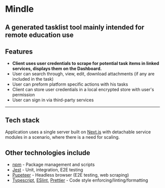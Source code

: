 # Mindle

## A generated tasklist tool mainly intended for remote education use

## Features

-   **Client uses user credentials to scrape for potential task items in linked services, displays them on the Dashboard.**
-   User can search through, view, edit, download attachments (if any are included in the task)
-   User can preform platform specific actions with his tasks
-   Client can store user credentials in a local encrypted store with user's permission
-   User can sign in via third-party services

---

## Tech stack

Application uses a single server built on [Next.js](https://nextjs.org/docs/getting-started) with detachable service modules in a scenario, where there is a need for scaling.

## Other technologies include

-   [npm](https://www.npmjs.com/) - Package management and scripts
-   [Jest](https://jestjs.io/) - Unit, integration, E2E testing
-   [Pupeteer](https://pptr.dev/) - Headless browser (E2E testing, web scraping)
-   [Typescript](https://www.typescriptlang.org/), [ESlint](https://eslint.org/), [Prettier](https://prettier.io/) - Code style enforcing/linting/formatting
